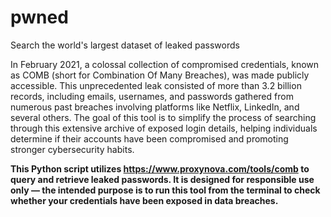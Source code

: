 # pwned
Search the world's largest dataset of leaked passwords

In February 2021, a colossal collection of compromised credentials, known as COMB (short for Combination Of Many Breaches), was made publicly accessible. This unprecedented leak consisted of more than 3.2 billion records, including emails, usernames, and passwords gathered from numerous past breaches involving platforms like Netflix, LinkedIn, and several others. The goal of this tool is to simplify the process of searching through this extensive archive of exposed login details, helping individuals determine if their accounts have been compromised and promoting stronger cybersecurity habits.

**This Python script utilizes https://www.proxynova.com/tools/comb to query and retrieve leaked passwords.
It is designed for responsible use only — the intended purpose is to run this tool from the terminal to check whether your credentials have been exposed in data breaches.**
